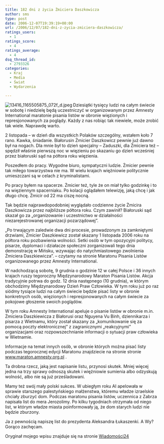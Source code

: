 ```yaml
---
title: 182 dni z życia Żmiciera Daszkowicza
author: sms
type: post
date: 2006-12-07T19:39:19+00:00
url: /2006/12/07/182-dni-z-zycia-zmiciera-daszkowicza/
ratings_users:
  - 1
ratings_score:
  - 4
ratings_average:
  - 4
dsq_thread_id:
  - 2793326
categories:
  - Kraj
  - Media
  - Świat
  - Wydarzenia

---
```

<a title="Maraton Pisania Listów 2006" target="_blank" href="http://maratonamnesty.blox.pl/html/1310721,262146,21.html?288442"><img align="left" alt="13416_1165505875_072f_d.jpeg" id="image174" title="13416_1165505875_072f_d.jpeg" src="http://www.dziennikarz.pl/sms/grafika/2006/12/13416_1165505875_072f_d.jpeg" /></a>Dziesiątki tysięcy ludzi na całym świecie w sobotę i niedzielę będą uczestniczyć w organizowanym przez Amnesty International maratonie pisania listów w obronie więzionych i represjonowanych za poglądy. Każdy z nas robiąc tak niewiele, może zrobić tak wiele. Naprawdę warto.

2 listopada &#8211; w dzień dla wszystkich Polaków szczególny, wstałem koło 7 rano. Kawka, śniadanie. Białorusin Żmicier Daszkowicz pewnie już dawno był na nogach. Dla mnie był to dzień specjalny &#8211; Zaduszki, dla Żmiciera też &#8211; spędził właśnie pierwszą noc w więzieniu po skazaniu go dzień wcześniej przez białoruski sąd na półtora roku więzienia.
  
Poszedłem do pracy. Wygodne biuro, sympatyczni ludzie. Żmicier pewnie tak miłego towarzystwa nie ma. W wielu krajach więźniowie politycznie umieszczani są w celach z kryminalistami.<!--more-->


  
Po pracy byłem na spacerze. Żmicier też, tyle że on miał tylko godzinkę i to na więziennym spacerniaku. Po kolacji oglądałem telewizję, jaką chcę i jak długo chcę. Żmicir od 22 ma ciszę nocną.

Tak będzie najprawdopodobniej wyglądało codzienne życie Żmicira Daszkowicza przez najbliższe półtora roku. Czym zawinił? Białoruski sąd skazał go za „organizowanie i uczestnictwo w działalności niezarejestrowanej organizacji pozarządowej”.

&#8222;Po trwającym zaledwie dwa dni procesie, prowadzonym za zamkniętymi drzwiami, Żmicier Daszkiewicz został skazany 1 listopada 2006 roku na półtora roku pozbawienia wolności. Setki osób w tym opozycyjni politycy, pisarze, dyplomaci i działacze społeczni zorganizowali tego dnia demonstrację w Mińsku, wzywając do natychmiastowego zwolnienia Żmiciera Daszkiewicza&#8221;. – czytamy na stronie Maratonu Pisania Listów organizowanego przez Amnesty International.

W nadchodzącą sobotę, 9 grudnia o godzinie 12 w całej Polsce i 36 innych krajach ruszy tegoroczny Międzynarodowy Maraton Pisania Listów. Akcja tradycyjnie potrwa do godz. 12 dnia następnego (10 grudnia), w którym obchodzimy Międzynarodowy Dzień Praw Człowieka. W tym roku już po raz siódmy tysiące ludzi na całym świecie będzie pisać listy w obronie konkretnych osób, więzionych i represjonowanych na całym świecie za pokojowe głoszenie swoich poglądów.

W tym roku Amnesty International apeluje o pisanie listów w obronie m.in. Żmiciera Daszkiewicza z Białorusi oraz Nguyena Vu Binh, dziennikarza i pisarza z Wietnamu, który został skazany za &#8222;komunikowanie się za pomocą poczty elektronicznej&#8221; z zagranicznymi &#8222;reakcyjnymi&#8221; organizacjami oraz rozpowszechnianie informacji o sytuacji praw człowieka w Wietnamie.

Informacje na temat innych osób, w obronie których można pisać listy podczas tegorocznej edycji Maratonu znajdziecie na stronie stronie www.maraton.amnesty.org.pl .
  
 <span style="font-size: 10pt; font-family: Arial" /><span style="font-size: 10pt; font-family: Arial" />
  
Ta drobna rzecz, jaką jest napisanie listu, przynosi skutek. Mniej więcej jedna na trzy sprawy odnoszą skutek i więźniowie sumienia albo odzyskują wolność, albo nie są już prześladowani.
  
Mamy też swój mały polski sukces. W ubiegłym roku AI apelowała w sprawie starszego palestyńskiego małżenstwa, któremu władze izraelskie chciały zburzyć dom. Podczas maratonu pisania listów, uczennica z Zabrza napisała list do mera Jerozolimy. Po kilku tygodniach otrzymała od niego list, w którym władze miasta poinformowały ją, że dom starych ludzi nie będzie zburzony.

Ja z pewnością napiszę list do prezydenta Aleksandra Łukaszenki. A Wy? Gorąco zachęcam.

Oryginał mojego wpisu znajduje się na stronie <a target="_blank" href="http://www.wiadomosci24.pl/artykul/182_dni_z_zycia_zmiciera_daszkowicza_13416.html">Wiadomości24 </a>